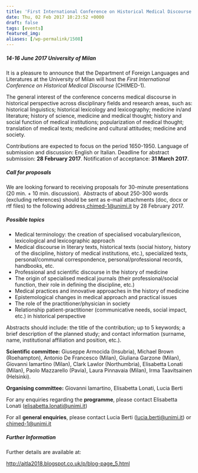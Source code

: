 ```yaml
---
title: 'First International Conference on Historical Medical Discourse (CHIMED-1)'
date: Thu, 02 Feb 2017 10:23:52 +0000
draft: false
tags: [events]
featured_img: 
aliases: [/wp-permalink/1508]
---
```


<div class="entry-post"><h5>14-16 June 2017
University of Milan</h5>
It is a pleasure to announce that the Department of Foreign Languages and Literatures at the University of Milan will host the <em>First International Conference on Historical Medical Discourse</em> (CHIMED-1).

The general interest of the conference concerns medical discourse in historical perspective across disciplinary fields and research areas, such as: historical linguistics; historical lexicology and lexicography; medicine in/and literature; history of science, medicine and medical thought; history and social function of medical institutions; popularization of medical thought; translation of medical texts; medicine and cultural attitudes; medicine and society.

Contributions are expected to focus on the period 1650-1950.
Language of submission and discussion: English or Italian.
Deadline for abstract submission: <strong>28 February 2017</strong>.
Notification of acceptance: <strong>31 March 2017</strong>.
<h5>Call for proposals</h5>
We are looking forward to receiving proposals for 30-minute presentations (20 min. + 10 min. discussion).  Abstracts of about 250-300 words (excluding references) should be sent as e-mail attachments (doc, docx or rtf files) to the following address<a href="mailto:chimed-1@unimi.it"> chimed-1@unimi.it</a> by 28 February 2017.
<h5>Possible topics</h5>
<ul>
 	<li>Medical terminology: the creation of specialised vocabulary/lexicon, lexicological and lexicographic approach</li>
 	<li>Medical discourse in literary texts, historical texts (social history, history of the discipline, history of medical institutions, etc.), specialized texts, personal/communal correspondence, personal/professional records, handbooks, etc.</li>
 	<li>Professional and scientific discourse in the history of medicine</li>
 	<li>The origin of specialised medical journals (their professional/social function, their role in defining the discipline, etc.)</li>
 	<li>Medical practices and innovative approaches in the history of medicine</li>
 	<li>Epistemological changes in medical approach and practical issues</li>
 	<li>The role of the practitioner/physician in society</li>
 	<li>Relationship patient-practitioner (communicative needs, social impact, etc.) in historical perspective</li>
</ul>
Abstracts should include: the title of the contribution; up to 5 keywords; a brief description of the planned study; and contact information (surname, name, institutional affiliation and position, etc.).

<strong>Scientific committee:</strong> Giuseppe Armocida (Insubria), Michael Brown (Roehampton), Antonio De Francesco (Milan), Giuliana Garzone (Milan), Giovanni Iamartino (Milan), Clark Lawlor (Northumbria), Elisabetta Lonati (Milan), Paolo Mazzarello (Pavia), Laura Pinnavaia (Milan), Irma Taavitsainen (Helsinki).

<strong>Organising committee:</strong> Giovanni Iamartino, Elisabetta Lonati, Lucia Berti

For any enquiries regarding the <strong>programme</strong>, please contact Elisabetta Lonati (<a href="mailto:elisabetta.lonati@unimi.it">elisabetta.lonati@unimi.it</a>)

For all <strong>general enquiries</strong>, please contact Lucia Berti (<a href="mailto:lucia.berti@unimi.it">lucia.berti@unimi.it</a>) or <a href="mailto:chimed-1@unimi.it">chimed-1@unimi.it</a>
<h5>Further Information</h5>
Further details are available at:

<a href="http://aitla2018.blogspot.co.uk/p/blog-page_5.html">http://aitla2018.blogspot.co.uk/p/blog-page_5.html</a></div>
